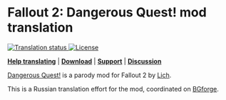 # Fallout 2: Dangerous Quest! mod translation

<a href="https://tra.bgforge.net/projects/fallout/dangerous-quest/">
<img src="https://tra.bgforge.net/widgets/fallout/-/dangerous-quest/svg-badge.svg" alt="Translation status" />
</a>
<a href="https://creativecommons.org/licenses/by-nc-sa/4.0/">
<img src="https://img.shields.io/badge/license-CC%20BY--NC--SA%204.0-blue.svg" alt="License" />
</a>

[__Help translating__](https://tra.bgforge.net/projects/fallout/dangerous-quest/)
 | [__Download__](https://github.com/BGforgeNet/f2-dquest/releases)
 | [__Support__](https://github.com/BGforgeNet/f2-dquest/issues)
 | [__Discussion__](https://forums.bgforge.net/viewtopic.php?f=5&t=9)

[Dangerous Quest!](http://www.nuclear-city.com/index.php/topic/738-dangerous-quest/) is a parody mod for Fallout 2 by [Lich](http://www.nma-fallout.com/members/lich.48382/).

This is a Russian translation effort for the mod, coordinated on [BGforge](https://tra.bgforge.net/projects/fallout/dangerous-quest/).

